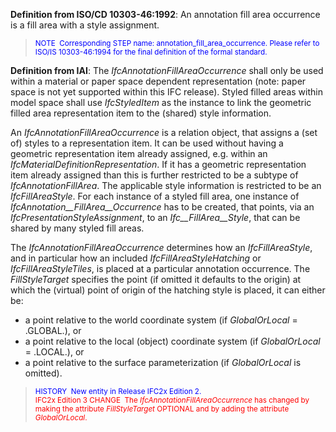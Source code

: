 ﻿**Definition
from ISO/CD 10303-46:1992**: An annotation fill area occurrence is a fill area with a style assignment.

> <font color="#0000ff"><small>
NOTE&nbsp;
Corresponding STEP
name: annotation_fill_area_occurrence. Please refer to ISO/IS
10303-46:1994 for the final definition of the formal standard.</small>
  </font>

**Definition
from IAI**:&nbsp;The _IfcAnnotationFillAreaOccurrence_ shall only be used within a material or paper space dependent representation (note: paper space is not yet supported within this IFC release).&nbsp;Styled filled areas within model space shall use _IfcStyledItem_ as the instance to link the geometric filled area representation item to the (shared) style information.

An _IfcAnnotationFillAreaOccurrence_ is a relation object, that assigns a (set of) styles to a representation item. It can be used without having a geometric representation item already assigned, e.g. within an _IfcMaterialDefinitionRepresentation_. If it has a geometric representation item already assigned than this is further restricted to be a subtype of _IfcAnnotationFillArea_. The applicable style information is restricted to be an _IfcFillAreaStyle_.&nbsp;For each instance of a styled fill area, one instance of _IfcAnnotation__FillArea__Occurrence_ has to be created, that points, via an _IfcPresentationStyleAssignment_, to an _Ifc__FillArea__Style_, that can be shared by many styled fill areas.

The _IfcAnnotationFillAreaOccurrence_ determines how an _IfcFillAreaStyle_, and in particular how an included _IfcFillAreaStyleHatching_ or _IfcFillAreaStyleTiles_, is placed at a particular annotation occurrence. The _FillStyleTarget_ specifies the point (if omitted it defaults to the origin) at which the (virtual) point of origin of the hatching style is placed, it can either be:

*  a point relative to the world coordinate system (if _GlobalOrLocal_ = .GLOBAL.), or    
* a point relative to the local (object) coordinate system (if _GlobalOrLocal_ = .LOCAL.), or    
* a point relative to the surface parameterization (if _GlobalOrLocal_ is omitted).   

> <small><font color="#0000ff">HISTORY&nbsp;
New entity in
Release IFC2x Edition 2. </font><br>
  <font color="#ff0000">IFC2x
Edition 3 CHANGE&nbsp; The <i>IfcAnnotationFillAreaOccurrence</i>
has changed by making the attribute <i>FillStyleTarget</i>
OPTIONAL and by adding the attribute <i>GlobalOrLocal</i>.</font></small>